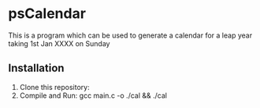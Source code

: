 # psCalendar

This is a program which can be used to generate a calendar for a leap year taking 1st Jan XXXX on Sunday

## Installation

1. Clone this repository: 
2. Compile and Run: gcc main.c -o ./cal && ./cal